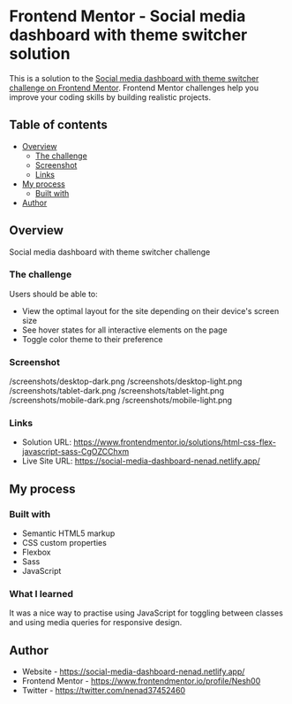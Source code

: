 # Frontend Mentor - Social media dashboard with theme switcher solution

This is a solution to the [Social media dashboard with theme switcher challenge on Frontend Mentor](https://www.frontendmentor.io/challenges/social-media-dashboard-with-theme-switcher-6oY8ozp_H). Frontend Mentor challenges help you improve your coding skills by building realistic projects.

## Table of contents

- [Overview](#overview)
  - [The challenge](#the-challenge)
  - [Screenshot](#screenshot)
  - [Links](#links)
- [My process](#my-process)
  - [Built with](#built-with)
- [Author](#author)

## Overview

Social media dashboard with theme switcher challenge

### The challenge

Users should be able to:

- View the optimal layout for the site depending on their device's screen size
- See hover states for all interactive elements on the page
- Toggle color theme to their preference

### Screenshot

/screenshots/desktop-dark.png
/screenshots/desktop-light.png
/screenshots/tablet-dark.png
/screenshots/tablet-light.png
/screenshots/mobile-dark.png
/screenshots/mobile-light.png

### Links

- Solution URL: https://www.frontendmentor.io/solutions/html-css-flex-javascript-sass-CgOZCChxm
- Live Site URL: https://social-media-dashboard-nenad.netlify.app/

## My process

### Built with

- Semantic HTML5 markup
- CSS custom properties
- Flexbox
- Sass
- JavaScript

### What I learned

It was a nice way to practise using JavaScript for toggling between classes and using media queries for responsive design.

## Author

- Website - https://social-media-dashboard-nenad.netlify.app/
- Frontend Mentor - https://www.frontendmentor.io/profile/Nesh00
- Twitter - https://twitter.com/nenad37452460

